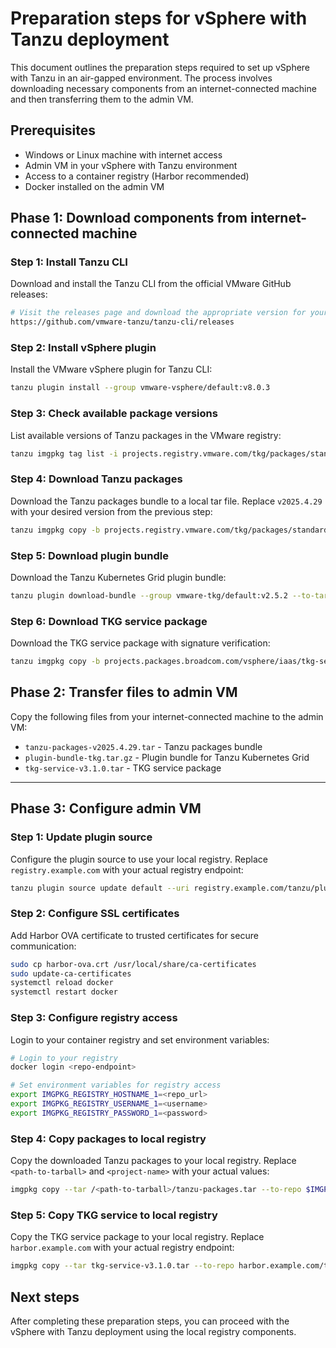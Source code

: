 # Preparation steps for vSphere with Tanzu deployment

This document outlines the preparation steps required to set up vSphere with Tanzu in an air-gapped environment. The process involves downloading necessary components from an internet-connected machine and then transferring them to the admin VM.

## Prerequisites

- Windows or Linux machine with internet access
- Admin VM in your vSphere with Tanzu environment
- Access to a container registry (Harbor recommended)
- Docker installed on the admin VM

## Phase 1: Download components from internet-connected machine

### Step 1: Install Tanzu CLI

Download and install the Tanzu CLI from the official VMware GitHub releases:

```bash
# Visit the releases page and download the appropriate version for your OS
https://github.com/vmware-tanzu/tanzu-cli/releases
```

### Step 2: Install vSphere plugin

Install the VMware vSphere plugin for Tanzu CLI:

```bash
tanzu plugin install --group vmware-vsphere/default:v8.0.3
```

### Step 3: Check available package versions

List available versions of Tanzu packages in the VMware registry:

```bash
tanzu imgpkg tag list -i projects.registry.vmware.com/tkg/packages/standard/repo
```

### Step 4: Download Tanzu packages

Download the Tanzu packages bundle to a local tar file. Replace `v2025.4.29` with your desired version from the previous step:

```bash
tanzu imgpkg copy -b projects.registry.vmware.com/tkg/packages/standard/repo:v2025.4.29 --to-tar ./tanzu-packages-v2025.4.29.tar
```

### Step 5: Download plugin bundle

Download the Tanzu Kubernetes Grid plugin bundle:

```bash
tanzu plugin download-bundle --group vmware-tkg/default:v2.5.2 --to-tar plugin-bundle-tkg.tar.gz
```

### Step 6: Download TKG service package

Download the TKG service package with signature verification:

```bash
tanzu imgpkg copy -b projects.packages.broadcom.com/vsphere/iaas/tkg-service/3.1.0/tkg-service:3.1.0 --to-tar tkg-service-v3.1.0.tar --cosign-signatures
```

## Phase 2: Transfer files to admin VM

Copy the following files from your internet-connected machine to the admin VM:

- `tanzu-packages-v2025.4.29.tar` - Tanzu packages bundle
- `plugin-bundle-tkg.tar.gz` - Plugin bundle for Tanzu Kubernetes Grid
- `tkg-service-v3.1.0.tar` - TKG service package

---

## Phase 3: Configure admin VM

### Step 1: Update plugin source

Configure the plugin source to use your local registry. Replace `registry.example.com` with your actual registry endpoint:

```bash
tanzu plugin source update default --uri registry.example.com/tanzu/plugin-inventory:latest
```

### Step 2: Configure SSL certificates

Add Harbor OVA certificate to trusted certificates for secure communication:

```bash
sudo cp harbor-ova.crt /usr/local/share/ca-certificates 
sudo update-ca-certificates
systemctl reload docker
systemctl restart docker
```

### Step 3: Configure registry access

Login to your container registry and set environment variables:

```bash
# Login to your registry
docker login <repo-endpoint>

# Set environment variables for registry access
export IMGPKG_REGISTRY_HOSTNAME_1=<repo_url>
export IMGPKG_REGISTRY_USERNAME_1=<username>
export IMGPKG_REGISTRY_PASSWORD_1=<password>
```

### Step 4: Copy packages to local registry

Copy the downloaded Tanzu packages to your local registry. Replace `<path-to-tarball>` and `<project-name>` with your actual values:

```bash
imgpkg copy --tar /<path-to-tarball>/tanzu-packages.tar --to-repo $IMGPKG_REGISTRY_HOSTNAME_1/<project-name>/packages/standard/repo
```

### Step 5: Copy TKG service to local registry

Copy the TKG service package to your local registry. Replace `harbor.example.com` with your actual registry endpoint:

```bash
imgpkg copy --tar tkg-service-v3.1.0.tar --to-repo harbor.example.com/tkgs/tkg-service --cosign-signatures --registry-ca-cert-path ca.crt
```

## Next steps

After completing these preparation steps, you can proceed with the vSphere with Tanzu deployment using the local registry components.

